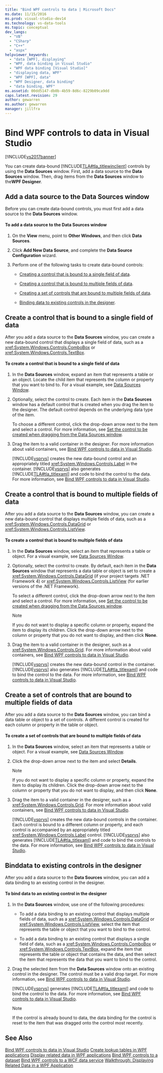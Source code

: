 ```yaml
---
title: "Bind WPF controls to data | Microsoft Docs"
ms.date: 11/15/2016
ms.prod: visual-studio-dev14
ms.technology: vs-data-tools
ms.topic: conceptual
dev_langs:
  - "VB"
  - "CSharp"
  - "C++"
  - "aspx"
helpviewer_keywords:
  - "data [WPF], displaying"
  - "WPF, data binding in Visual Studio"
  - "WPF data binding [Visual Studio]"
  - "displaying data, WPF"
  - "WPF [WPF], data"
  - "WPF Designer, data binding"
  - "data binding, WPF"
ms.assetid: 00dd5147-db0b-4b59-8d6c-8229b09ca9dd
caps.latest.revision: 29
author: gewarren
ms.author: gewarren
manager: jillfra
---
```

# Bind WPF controls to data in Visual Studio
[!INCLUDE[vs2017banner](../includes/vs2017banner.md)]

You can create data-bound [!INCLUDE[TLA#tla_titlewinclient](../includes/tlasharptla-titlewinclient-md.md)] controls by using the **Data Sources** window. First, add a data source to the **Data Sources** window. Then, drag items from the **Data Sources** window to the**WPF Designer**.

##  <a name="adding"></a> Add a data source to the Data Sources window
 Before you can create data-bound controls, you must first add a data source to the **Data Sources** window.

#### To add a data source to the Data Sources window

1. On the **View** menu, point to **Other Windows**, and then click **Data Sources**.

2. Click **Add New Data Source**, and complete the **Data Source Configuration** wizard.

3. Perform one of the following tasks to create data-bound controls:

    - [Creating a control that is bound to a single field of data](#simple).

    - [Creating a control that is bound to multiple fields of data](#complex).

    - [Creating a set of controls that are bound to multiple fields of data](#details).

    - [Binding data to existing controls in the designer](#existing).

##  <a name="simple"></a> Create a control that is bound to a single field of data
 After you add a data source to the **Data Sources** window, you can create a new data-bound control that displays a single field of data, such as a <xref:System.Windows.Controls.ComboBox> or <xref:System.Windows.Controls.TextBox>.

#### To create a control that is bound to a single field of data

1. In the **Data Sources** window, expand an item that represents a table or an object. Locate the child item that represents the column or property that you want to bind to. For a visual example, see [Data Sources Window](http://msdn.microsoft.com/library/0d20f699-cc95-45b3-8ecb-c7edf1f67992).

2. Optionally, select the control to create. Each item in the **Data Sources** window has a default control that is created when you drag the item to the designer. The default control depends on the underlying data type of the item.

     To choose a different control, click the drop-down arrow next to the item and select a control. For more information, see [Set the control to be created when dragging from the Data Sources window](../data-tools/set-the-control-to-be-created-when-dragging-from-the-data-sources-window.md).

3. Drag the item to a valid container in the designer. For more information about valid containers, see [Bind WPF controls to data in Visual Studio](../data-tools/bind-wpf-controls-to-data-in-visual-studio1.md).

     [!INCLUDE[vsprvs](../includes/vsprvs-md.md)] creates the new data-bound control and an appropriately titled <xref:System.Windows.Controls.Label> in the container. [!INCLUDE[vsprvs](../includes/vsprvs-md.md)] also generates [!INCLUDE[TLA#tla_titlexaml](../includes/tlasharptla-titlexaml-md.md)] and code to bind the control to the data. For more information, see [Bind WPF controls to data in Visual Studio](../data-tools/bind-wpf-controls-to-data-in-visual-studio1.md).

##  <a name="complex"></a> Create a control that is bound to multiple fields of data
 After you add a data source to the **Data Sources** window, you can create a new data-bound control that displays multiple fields of data, such as a <xref:System.Windows.Controls.DataGrid> or <xref:System.Windows.Controls.ListView>.

#### To create a control that is bound to multiple fields of data

1. In the **Data Sources** window, select an item that represents a table or object. For a visual example, see [Data Sources Window](http://msdn.microsoft.com/library/0d20f699-cc95-45b3-8ecb-c7edf1f67992).

2. Optionally, select the control to create. By default, each item in the **Data Sources** window that represents a data table or object is set to create a <xref:System.Windows.Controls.DataGrid> (if your project targets .NET Framework 4) or <xref:System.Windows.Controls.ListView> (for earlier versions of the .NET Framework).

     To select a different control, click the drop-down arrow next to the item and select a control. For more information, see [Set the control to be created when dragging from the Data Sources window](../data-tools/set-the-control-to-be-created-when-dragging-from-the-data-sources-window.md).

    > [!NOTE]
    >  If you do not want to display a specific column or property, expand the item to display its children. Click the drop-down arrow next to the column or property that you do not want to display, and then click **None**.

3. Drag the item to a valid container in the designer, such as a <xref:System.Windows.Controls.Grid>. For more information about valid containers, see [Bind WPF controls to data in Visual Studio](../data-tools/bind-wpf-controls-to-data-in-visual-studio1.md).

     [!INCLUDE[vsprvs](../includes/vsprvs-md.md)] creates the new data-bound control in the container. [!INCLUDE[vsprvs](../includes/vsprvs-md.md)] also generates [!INCLUDE[TLA#tla_titlexaml](../includes/tlasharptla-titlexaml-md.md)] and code to bind the control to the data. For more information, see [Bind WPF controls to data in Visual Studio](../data-tools/bind-wpf-controls-to-data-in-visual-studio1.md).

##  <a name="details"></a> Create a set of controls that are bound to multiple fields of data
 After you add a data source to the **Data Sources** window, you can bind a data table or object to a set of controls. A different control is created for each column or property in the table or object.

#### To create a set of controls that are bound to multiple fields of data

1. In the **Data Sources** window, select an item that represents a table or object. For a visual example, see [Data Sources Window](http://msdn.microsoft.com/library/0d20f699-cc95-45b3-8ecb-c7edf1f67992).

2. Click the drop-down arrow next to the item and select **Details**.

    > [!NOTE]
    >  If you do not want to display a specific column or property, expand the item to display its children. Click the drop-down arrow next to the column or property that you do not want to display, and then click **None**.

3. Drag the item to a valid container in the designer, such as a <xref:System.Windows.Controls.Grid>. For more information about valid containers, see [Bind WPF controls to data in Visual Studio](../data-tools/bind-wpf-controls-to-data-in-visual-studio1.md).

     [!INCLUDE[vsprvs](../includes/vsprvs-md.md)] creates the new data-bound controls in the container. Each control is bound to a different column or property, and each control is accompanied by an appropriately titled <xref:System.Windows.Controls.Label> control. [!INCLUDE[vsprvs](../includes/vsprvs-md.md)] also generates [!INCLUDE[TLA#tla_titlexaml](../includes/tlasharptla-titlexaml-md.md)] and code to bind the controls to the data. For more information, see [Bind WPF controls to data in Visual Studio](../data-tools/bind-wpf-controls-to-data-in-visual-studio1.md).

##  <a name="existing"></a> Binddata to existing controls in the designer
 After you add a data source to the **Data Sources** window, you can add a data binding to an existing control in the designer.

#### To bind data to an existing control in the designer

1. In the **Data Sources** window, use one of the following procedures:

    - To add a data binding to an existing control that displays multiple fields of data, such as a <xref:System.Windows.Controls.DataGrid> or <xref:System.Windows.Controls.ListView>, select the item that represents the table or object that you want to bind to the control.

    - To add a data binding to an existing control that displays a single field of data, such as a <xref:System.Windows.Controls.ComboBox> or <xref:System.Windows.Controls.TextBox>, expand the item that represents the table or object that contains the data, and then select the item that represents the data that you want to bind to the control.

2. Drag the selected item from the **Data Sources** window onto an existing control in the designer. The control must be a valid drop target. For more information, see [Bind WPF controls to data in Visual Studio](../data-tools/bind-wpf-controls-to-data-in-visual-studio1.md).

     [!INCLUDE[vsprvs](../includes/vsprvs-md.md)] generates [!INCLUDE[TLA#tla_titlexaml](../includes/tlasharptla-titlexaml-md.md)] and code to bind the control to the data. For more information, see [Bind WPF controls to data in Visual Studio](../data-tools/bind-wpf-controls-to-data-in-visual-studio1.md).

    > [!NOTE]
    >  If the control is already bound to data, the data binding for the control is reset to the item that was dragged onto the control most recently.

## See Also
 [Bind WPF controls to data in Visual Studio](../data-tools/bind-wpf-controls-to-data-in-visual-studio1.md)
 [Create lookup tables in WPF applications](../data-tools/create-lookup-tables-in-wpf-applications.md)
 [Display related data in WPF applications](../data-tools/display-related-data-in-wpf-applications.md)
 [Bind WPF controls to a dataset](../data-tools/bind-wpf-controls-to-a-dataset.md)
 [Bind WPF controls to a WCF data service](../data-tools/bind-wpf-controls-to-a-wcf-data-service.md)
 [Walkthrough: Displaying Related Data in a WPF Application](../data-tools/walkthrough-displaying-related-data-in-a-wpf-application.md)
